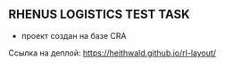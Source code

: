 ## RHENUS LOGISTICS TEST TASK

- проект создан на базе CRA

Ссылка на деплой: https://heithwald.github.io/rl-layout/


